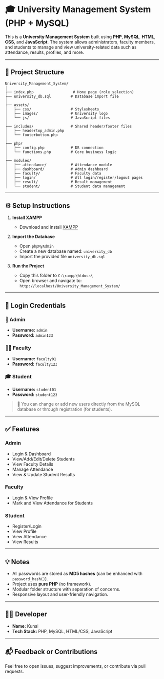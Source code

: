 # 🎓 University Management System (PHP + MySQL)

This is a **University Management System** built using **PHP**, **MySQL**, **HTML**, **CSS**, and **JavaScript**. The system allows administrators, faculty members, and students to manage and view university-related data such as attendance, results, profiles, and more.

---

## 📂 Project Structure

```
University_Management_System/
│
├── index.php                  # Home page (role selection)
├── university_db.sql         # Database import file
│
├── assets/
│   ├── css/                  # Stylesheets
│   ├── images/               # University logo
│   └── js/                   # JavaScript files
│
├── includes/                 # Shared header/footer files
│   ├── headertop_admin.php
│   └── footerbottom.php
│
├── php/
│   ├── config.php            # DB connection
│   └── functions.php         # Core business logic
│
├── modules/
│   ├── attendance/           # Attendance module
│   ├── dashboard/            # Admin dashboard
│   ├── faculty/              # Faculty data
│   ├── login/                # All login/register/logout pages
│   ├── result/               # Result management
│   └── student/              # Student data management
```

---

## ⚙️ Setup Instructions

1. **Install XAMPP**
   - Download and install [XAMPP](https://www.apachefriends.org/index.html)

2. **Import the Database**
   - Open `phpMyAdmin`
   - Create a new database named: `university_db`
   - Import the provided file `university_db.sql`

3. **Run the Project**
   - Copy this folder to `C:\xampp\htdocs\`
   - Open browser and navigate to:  
     `http://localhost/University_Management_System/`

---

## 👤 Login Credentials

### 🔐 Admin
- **Username:** `admin`  
- **Password:** `admin123`

### 👨‍🏫 Faculty
- **Username:** `faculty01`  
- **Password:** `faculty123`

### 🎓 Student
- **Username:** `student01`  
- **Password:** `student123`

> 📝 You can change or add new users directly from the MySQL database or through registration (for students).

---

## ✅ Features

### Admin
- Login & Dashboard
- View/Add/Edit/Delete Students
- View Faculty Details
- Manage Attendance
- View & Update Student Results

### Faculty
- Login & View Profile
- Mark and View Attendance for Students

### Student
- Register/Login
- View Profile
- View Attendance
- View Results

---

## 💡 Notes

- All passwords are stored as **MD5 hashes** (can be enhanced with `password_hash()`).
- Project uses **pure PHP** (no framework).
- Modular folder structure with separation of concerns.
- Responsive layout and user-friendly navigation.

---

## 👨‍💻 Developer

- **Name:** Kunal  
- **Tech Stack:** PHP, MySQL, HTML/CSS, JavaScript

---

## 📬 Feedback or Contributions

Feel free to open issues, suggest improvements, or contribute via pull requests.
